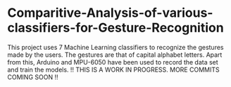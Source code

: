 # Comparitive-Analysis-of-various-classifiers-for-Gesture-Recognition
This project uses 7 Machine Learning classifiers to recognize the gestures made by the users. The gestures are that of capital alphabet letters. Apart from this, Arduino and MPU-6050 have been used to record the data set and train the models.
!! THIS IS A WORK IN PROGRESS. MORE COMMITS COMING SOON !!  
